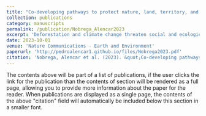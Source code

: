 ```yaml
---
title: "Co-developing pathways to protect nature, land, territory, and well-being in Amazonia"
collection: publications
category: manuscripts
permalink: /publication/Nobrega_Alencar2023
excerpt: 'Deforestation and climate change threaten social and ecological well-being in Amazonia. Research co-produced through ethical collaborations across multiple knowledge systems can contribute toward just and sustainable futures for the region.'
date: 2023-10-01
venue: 'Nature Communications - Earth and Environment'
paperurl: 'http://pedroalencar1.github.io/files/Nobrega2023.pdf'
citation: 'Nobrega, Alencar et al. (2023). &quot;Co-developing pathways to protect nature, land, territory, and well-being in Amazonia.&quot; <i>Nat Commun Earth Environ</i> 4(364). DOI: 10.1038/s43247-023-01026-7'
---
```


The contents above will be part of a list of publications, if the user clicks the link for the publication than the contents of section will be rendered as a full page, allowing you to provide more information about the paper for the reader. When publications are displayed as a single page, the contents of the above "citation" field will automatically be included below this section in a smaller font.
